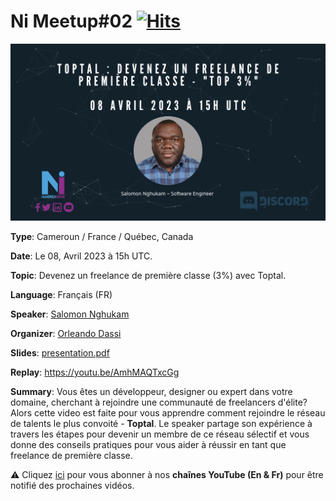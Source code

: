 # Ni Meetup#02 [![Hits](https://hits.seeyoufarm.com/api/count/incr/badge.svg?url=https%3A%2F%2Fgithub.com%2Fnumerica-ideas%2Fmeetups%2Ftoptal-freelance-premiere-classe&count_bg=%2379C83D&title_bg=%23555555&icon=&icon_color=%23E7E7E7&title=hits&edge_flat=false)](https://numericaideas.com)

[![FlyerImage](flyer.png)](https://youtu.be/AmhMAQTxcGg)

**Type**: Cameroun / France / Québec, Canada

**Date**: Le 08, Avril 2023 à 15h UTC.

**Topic**: Devenez un freelance de première classe (3%) avec Toptal.

**Language**: Français (FR)

**Speaker**: [Salomon Nghukam](https://www.linkedin.com/in/salomon-nghukam)

**Organizer**: [Orleando Dassi](https://www.linkedin.com/in/dassi-orleando-257b04ab)

**Slides**: [presentation.pdf](./presentation.pdf)

**Replay**: https://youtu.be/AmhMAQTxcGg

**Summary**: Vous êtes un développeur, designer ou expert dans votre domaine, cherchant à rejoindre une communauté de freelancers d'élite? Alors cette video est faite pour vous apprendre comment rejoindre le réseau de talents le plus convoité - **Toptal**. Le speaker partage son expérience à travers les étapes pour devenir un membre de ce réseau sélectif et vous donne des conseils pratiques pour vous aider à réussir en tant que freelance de première classe.

:warning: Cliquez [ici](https://www.youtube.com/@numericaideas/channels?sub_confirmation=1) pour vous abonner à nos **chaînes YouTube (En & Fr)** pour être notifié des prochaines vidéos.
